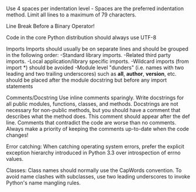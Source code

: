 
Use 4 spaces per indentation level - Spaces are the preferred indentation method.
Limit all lines to a maximum of 79 characters.

Line Break Before a Binary Operator!

Code in the core Python distribution should always use UTF-8

Imports
Imports should usually be on separate lines and should be grouped in the following order:
-Standard library imports.
-Related third party imports.
-Local application/library specific imports.
-Wildcard imports (from <module> import *) should be avoided
-Module level "dunders" (i.e. names with two leading and two trailing underscores) such as __all__, __author__, __version__, etc. should be placed after the module docstring but before any import statements

Comments/Docstring
Use inline comments sparingly.
Write docstrings for all public modules, functions, classes, and methods. Docstrings are not necessary for non-public methods, but you should have a comment that describes what the method does. This comment should appear after the def line.
Comments that contradict the code are worse than no comments. Always make a priority of keeping the comments up-to-date when the code changes!

Error catching:
When catching operating system errors, prefer the explicit exception hierarchy introduced in Python 3.3 over introspection of errno values.


Classes:
Class names should normally use the CapWords convention.
To avoid name clashes with subclasses, use two leading underscores to invoke Python's name mangling rules.


